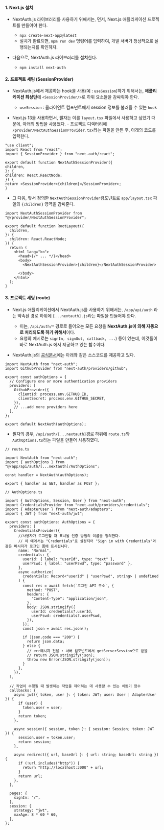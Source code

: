 #### 1. Next.js 설치

- NextAuth.js 라이브러리를 사용하기 위해서는, 먼저, Next.js 애플리케이션 프로젝트를 만들어야 한다.
	- `npx create-next-app@latest`
	- 설치가 완료되면, `npm run dev` 명령어를 입력하여, 개발 서버가 정상적으로 실행되는지를 확인하자.

- 다음으로, NextAuth.js 라이브러리를 설치한다.
	- `npm install next-auth`


#### 2. 프로젝트 세팅 (SessionProvider)

- NextAuth.js에서 제공하는 hook을 사용(예 : `useSession`)하기 위해서는, **애플리케이션 최상단**에 `<SessionProvider/>`로 하위 요소들을 감싸줘야 한다. 
	- `useSession` : 클라이언트 컴포넌트에서 session 정보를 불러올 수 있는 `hook`

- Next.js 13을 사용하면서, 필자는 이를 `layout.tsx` 파일에서 사용하고 싶었기 때문에, 아래의 방법을 사용했다. - 프로젝트 디렉터리에 `/provider/NextAuthSessionProvider.tsx`라는 파일을 만든 후, 아래의 코드를 입력한다.
```tsx
"use client";
import React from "react";
import { SessionProvider } from "next-auth/react";

export default function NextAuthSessionProvider({
children,
}: {
children: React.ReactNode;
}) {
return <SessionProvider>{children}</SessionProvider>;
}
```

- 그 다음, 앞서 정의한 `NextAuthSessionProvider`컴포넌트로 `app/layout.tsx` 파일의 `{children}` 영역을 감싸준다.
```tsx
import NextAuthSessionProvider from "@/provider/NextAuthSessionProvider";

export default function RootLayout({
  children,
}: {
  children: React.ReactNode;
}) {
  return (
    <html lang="ko">
	  <head>{/* ... */}</head>      
	  <body>
		<NextAuthSessionProvider>{children}</NextAuthSessionProvider>   
      </body>  
    </html>
  );
}
```


#### 3. 프로젝트 세팅 (route)

- Next.js 애플리케이션에서 NextAuth.js를 사용하기 위해서는, `/app/api/auth` 라는 약속된 경로 하위에 `[...nextauth].js`라는 파일을 만들어야 한다.
	- 이는, `/api/auth/*` 경로로 들어오는 모든 요청을 **NextAuth.js에 의해 자동으로 처리되도록 하기 위해서**이다.
	- 요청의 예시로는 `signIn, signOut, callback, ...`) 등이 있는데, 이것들이 바로 NextAuth.js 에서 제공하고 있는 함수이다.

- NextAuth.js의 [공식문서](https://next-auth.js.org/getting-started/example)에는 아래와 같은 소스코드를 제공하고 있다.
```tsx
import NextAuth from "next-auth";
import GithubProvider from "next-auth/providers/github";

export const authOptions = {
  // Configure one or more authentication providers
  providers: [
    GithubProvider({
      clientId: process.env.GITHUB_ID,
      clientSecret: process.env.GITHUB_SECRET,
    }),
    // ...add more providers here
  ],
};

export default NextAuth(authOptions);
```

- 필자의 경우, `/api/auth/[...nextauth]`경로 하위에 `route.ts`와 `AuthOptions.ts`라는 파일을 만들어 사용하였다.
```tsx
// route.ts

import NextAuth from "next-auth";
import { authOptions } from "@/app/api/auth/[...nextauth]/AuthOptions";

const handler = NextAuth(authOptions);

export { handler as GET, handler as POST };
```

```tsx
// AuthOptions.ts

import { AuthOptions, Session, User } from "next-auth";
import CredentialsProvider from "next-auth/providers/credentials";
import { AdapterUser } from "next-auth/adapters";
import { JWT } from "next-auth/jwt";

export const authOptions: AuthOptions = {
  providers: [
    CredentialsProvider({
      //사용자가 로그인할 때 표시될 인증 방법의 이름을 정의한다. 
      // 이 예에서는 "Credentials"로 설정되어 "Sign in with Credentials"와 같은 메시지가 로그인 폼에 표시됩니다.
      name: "Normal",
      credentials: {
        userId: { label: "userId", type: "text" },
        userPswd: { label: "userPswd", type: "password" },
      },
      async authorize(
        credentials: Record<"userId" | "userPswd", string> | undefined
      ) {
        const res = await fetch(`로그인 API 주소`, {
          method: "POST",
          headers: {
            "Content-Type": "application/json",
          },
          body: JSON.stringify({
            userId: credentials?.userId,
            userPswd: credentials?.userPswd,
          }),
        });
        const json = await res.json();

        if (json.code === "200") {
          return json.data;
        } else {
          // err메시지 전달 : 서버 컴포넌트에서 getServerSession으로 받을
          // return JSON.stringify(json);
          throw new Error(JSON.stringify(json));
        }
      },
    }),
  ],

  // 작업이 수행될 때 발생하는 작업을 제어하는 데 사용할 수 있는 비동기 함수
  callbacks: {
    async jwt({ token, user }: { token: JWT; user: User | AdapterUser }) {
      if (user) {
        token.user = user;
      }
      return token;
    },

    async session({ session, token }: { session: Session; token: JWT }) {
      session.user = token.user;
      return session;
    },

    async redirect({ url, baseUrl }: { url: string; baseUrl: string }) {
      if (!url.includes("http")) {
        return "http://localhost:3000" + url;
      }
      return url;
    },
  },

  pages: {
    signIn: "/",
  },
  session: {
    strategy: "jwt",
    maxAge: 8 * 60 * 60,
  },
};
```
